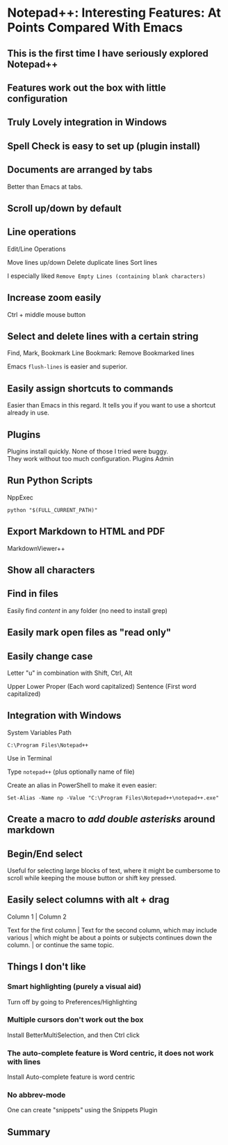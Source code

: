 # Notepad++: Interesting Features: At Points Compared With Emacs

## This is the first time I have seriously explored Notepad++

## Features work out the box with little configuration

## Truly Lovely integration in Windows

## Spell Check is easy to set up (plugin install)

## Documents are arranged by tabs

Better than Emacs at tabs.

## Scroll up/down by default

## Line operations

Edit/Line Operations

Move lines up/down
Delete duplicate lines
Sort lines

I especially liked `Remove Empty Lines (containing blank characters)`

## Increase zoom easily

Ctrl + middle mouse button

## Select and delete lines with a certain string

Find, Mark, Bookmark Line
Bookmark: Remove Bookmarked lines

Emacs `flush-lines` is easier and superior.

## Easily assign shortcuts to commands

Easier than Emacs in this regard. It tells you if you want to use a shortcut already in use.

## Plugins

Plugins install quickly. 
None of those I tried were buggy.  
They work without too much configuration.
Plugins Admin  

## Run Python Scripts

NppExec

```
python "$(FULL_CURRENT_PATH)"
```

## Export Markdown to HTML and PDF

MarkdownViewer++

## Show all characters

## Find in files

Easily find *content* in any folder (no need to install grep)

## Easily mark open files as "read only"

## Easily change case

Letter "u" in combination with Shift, Ctrl, Alt

Upper
Lower
Proper (Each word capitalized)
Sentence (First word capitalized)

## Integration with Windows

System Variables
Path

`C:\Program Files\Notepad++`

Use in Terminal

Type `notepad++` (plus optionally name of file)

Create an alias in PowerShell to make it even easier:

```
Set-Alias -Name np -Value "C:\Program Files\Notepad++\notepad++.exe"
```

## Create a macro to *add double asterisks* around markdown

## Begin/End select

Useful for selecting large blocks of text, where it might be cumbersome to scroll while keeping the mouse button or shift key pressed.

## Easily select columns with alt + drag

Column 1                      | Column 2

Text for the first column     | Text for the second column,
which may include various     | which might be about a
points or subjects
continues down the column.    | or continue the same topic.

## Things I don't like

### Smart highlighting (purely a visual aid)

Turn off by going to Preferences/Highlighting

### Multiple cursors don't work out the box

Install BetterMultiSelection, and then Ctrl click

### The auto-complete feature is Word centric, it does not work with lines

Install Auto-complete feature is word centric

### No abbrev-mode

One can create "snippets" using the Snippets Plugin

## Summary





